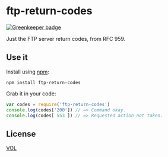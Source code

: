 # ftp-return-codes

[![Greenkeeper badge](https://badges.greenkeeper.io/saibotsivad/ftp-return-codes.svg)](https://greenkeeper.io/)

Just the FTP server return codes, from RFC 959.

## Use it

Install using [npm](http://npmjs.org):

	npm install ftp-return-codes

Grab it in your code:

```js
var codes = require('ftp-return-codes')
console.log(codes['200']) // => Command okay.
console.log(codes[ 553 ]) // => Requested action not taken.
```

## License

[VOL](http://veryopenlicense.com)
